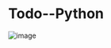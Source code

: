 # Todo--Python
![image](https://github.com/user-attachments/assets/c25a3678-52ce-4b2a-a848-46071dd35113)

